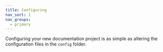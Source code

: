 ```yaml
---
title: Configuring
nav_sort: 1
nav_groups:
  - primary
---
```

Configuring your new documentation project is as simple as altering the configuration files in the `config` folder.
